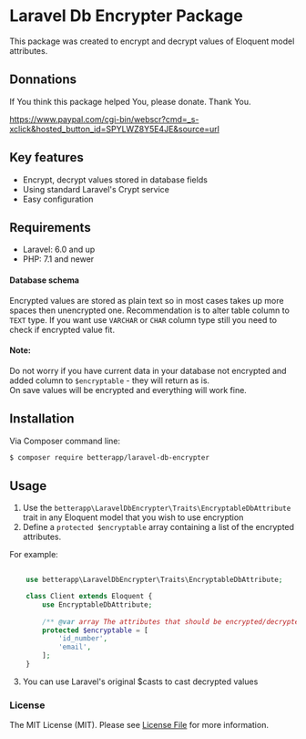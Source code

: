 # Laravel Db Encrypter Package

This package was created to encrypt and decrypt values of Eloquent model attributes.

## Donnations
If You think this package helped You, please donate. Thank You.

https://www.paypal.com/cgi-bin/webscr?cmd=_s-xclick&hosted_button_id=SPYLWZ8Y5E4JE&source=url

## Key features

* Encrypt, decrypt values stored in database fields
* Using standard Laravel's Crypt service
* Easy configuration

## Requirements

* Laravel: 6.0 and up
* PHP: 7.1 and newer

#### Database schema

Encrypted values are stored as plain text so in most cases takes up more spaces then unencrypted one.
Recommendation is to alter table column to `TEXT` type.
If you want use `VARCHAR` or `CHAR` column type still you need to check if encrypted value fit.

#### Note:
Do not worry if you have current data in your database not encrypted and added column to `$encryptable`  - they will return as is.    
On save values will be encrypted and everything will work fine.

## Installation

Via Composer command line:

```bash
$ composer require betterapp/laravel-db-encrypter
```

## Usage

1. Use the `betterapp\LaravelDbEncrypter\Traits\EncryptableDbAttribute` trait in any Eloquent model that you wish to use encryption
2. Define a `protected $encryptable` array containing a list of the encrypted attributes.

For example:

```php
    
    use betterapp\LaravelDbEncrypter\Traits\EncryptableDbAttribute;

    class Client extends Eloquent {
        use EncryptableDbAttribute;
       
        /** @var array The attributes that should be encrypted/decrypted */
        protected $encryptable = [
            'id_number', 
            'email',
        ];
    }
```

3. You can use Laravel's original $casts to cast decrypted values

### License
The MIT License (MIT). Please see [License File](LICENSE.md) for more information.
